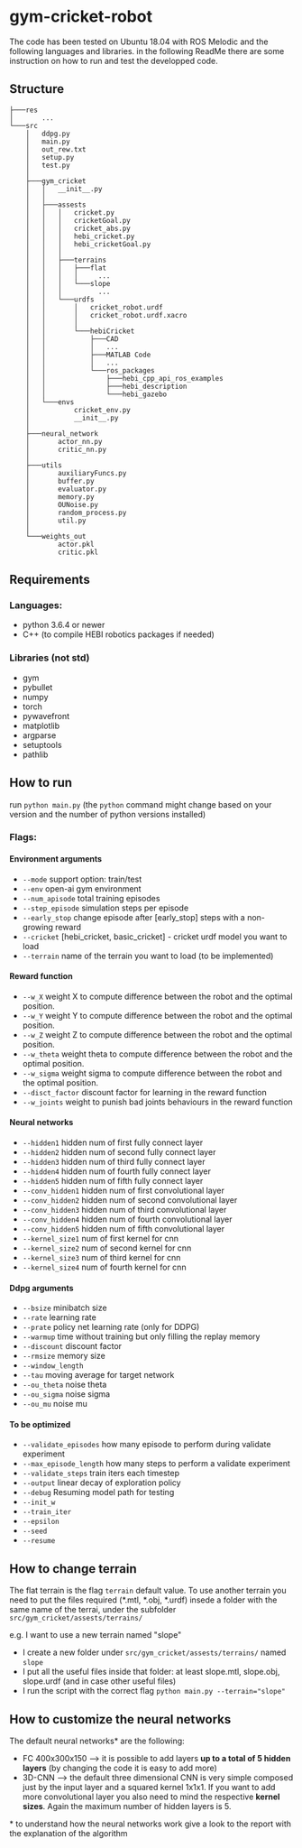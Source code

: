 # gym-cricket-robot

The code has been tested on Ubuntu 18.04 with ROS Melodic and the following languages and libraries.
in the following ReadMe there are some instruction on how to run and test the developped code.

## Structure

```
├───res
│       ...
└───src
    │   ddpg.py
    │   main.py
    │   out_rew.txt
    │   setup.py
    │   test.py
    │
    ├───gym_cricket
    │   │   __init__.py
    │   │
    │   ├───assests
    │   │   │   cricket.py
    │   │   │   cricketGoal.py
    │   │   │   cricket_abs.py
    │   │   │   hebi_cricket.py
    │   │   │   hebi_cricketGoal.py
    │   │   │
    │   │   ├───terrains
    │   │   │   ├───flat
    │   │   │   │     ...
    │   │   │   └───slope
    │   │   │         ...
    │   │   └───urdfs
    │   │       │   cricket_robot.urdf
    │   │       │   cricket_robot.urdf.xacro
    │   │       │
    │   │       └───hebiCricket
    │   │           ├───CAD
    │   │           │   ...
    │   │           ├───MATLAB Code
    │   │           │   ...
    │   │           └───ros_packages
    │   │               ├───hebi_cpp_api_ros_examples
    │   │               ├───hebi_description
    │   │               └───hebi_gazebo
    │   └───envs
    │           cricket_env.py
    │           __init__.py
    │
    ├───neural_network
    │       actor_nn.py
    │       critic_nn.py
    │
    ├───utils
    │       auxiliaryFuncs.py
    │       buffer.py
    │       evaluator.py
    │       memory.py
    │       OUNoise.py
    │       random_process.py
    │       util.py
    │
    └───weights_out
            actor.pkl
            critic.pkl
```


## Requirements
### Languages:
 
* python 3.6.4 or newer
* C++ (to compile HEBI robotics packages if needed)

### Libraries (not std)
 * gym
 * pybullet
 * numpy
 * torch 
 * pywavefront
 * matplotlib
 * argparse
 * setuptools
 * pathlib
 
## How to run
run ```python main.py``` (the ```python``` command might change based on your version and the number of python versions installed)

### Flags:
#### Environment arguments
 
 * ```--mode``` support option: train/test
 * ```--env``` open-ai gym environment
 * ```--num_apisode``` total training episodes
 * ```--step_episode``` simulation steps per episode
 * ```--early_stop``` change episode after [early_stop] steps with a non-growing reward
 * ```--cricket``` [hebi_cricket, basic_cricket] - cricket urdf model you want to load
 * ```--terrain``` name of the terrain you want to load (to be implemented)

#### Reward function


 * ```--w_X``` weight X to compute difference between the robot and the optimal position.
 * ```--w_Y``` weight Y to compute difference between the robot and the optimal position. 
 * ```--w_Z``` weight Z to compute difference between the robot and the optimal position. 
 * ```--w_theta``` weight theta to compute difference between the robot and the optimal position.
 * ```--w_sigma``` weight sigma to compute difference between the robot and the optimal position.
 * ```--disct_factor``` discount factor for learning in the reward function
 * ```--w_joints``` weight to punish bad joints behaviours in the reward function

 #### Neural networks
 
 * ```--hidden1``` hidden num of first fully connect layer
 * ```--hidden2``` hidden num of second fully connect layer
 * ```--hidden3``` hidden num of third fully connect layer
 * ```--hidden4``` hidden num of fourth fully connect layer
 * ```--hidden5``` hidden num of fifth fully connect layer
 * ```--conv_hidden1``` hidden num of first convolutional layer
 * ```--conv_hidden2``` hidden num of second convolutional layer
 * ```--conv_hidden3``` hidden num of third convolutional layer
 * ```--conv_hidden4``` hidden num of fourth convolutional layer
 * ```--conv_hidden5``` hidden num of fifth convolutional layer
 * ```--kernel_size1``` num of first kernel for cnn
 * ```--kernel_size2``` num of second kernel for cnn
 * ```--kernel_size3``` num of third kernel for cnn
 * ```--kernel_size4``` num of fourth kernel for cnn


 #### Ddpg arguments
 
 
 * ```--bsize```   minibatch size
* ```--rate``` learning rate
* ```--prate``` policy net learning rate (only for DDPG)
* ```--warmup``` time without training but only filling the replay memory
* ```--discount``` discount factor
* ```--rmsize``` memory size
* ```--window_length``` 
* ```--tau``` moving average for target network
* ```--ou_theta``` noise theta
* ```--ou_sigma``` noise sigma
* ```--ou_mu``` noise mu 


#### To be optimized


* ```--validate_episodes``` how many episode to perform during validate experiment
* ```--max_episode_length``` how many steps to perform a validate experiment
* ```--validate_steps``` train iters each timestep
* ```--output``` linear decay of exploration policy
* ```--debug```  Resuming model path for testing
* ```--init_w```         
* ```--train_iter```
* ```--epsilon```    
* ```--seed```       
* ```--resume``` 
     
## How to change terrain
The flat terrain is the flag ```terrain``` default value. To use another terrain you need to put the files required (*.mtl, *.obj, *.urdf) insede a folder with the same name of the terrai, under the subfolder ```src/gym_cricket/assests/terrains/```

e.g.
I want to use a new terrain named "slope"
* I create a new folder under ```src/gym_cricket/assests/terrains/``` named ```slope```
* I put all the useful files inside that folder: at least slope.mtl, slope.obj, slope.urdf (and in case other useful files)
* I run the script with the correct flag ```python main.py --terrain="slope"```


## How to customize the neural networks
The default neural networks* are the following:
* FC 400x300x150 --> it is possible to add layers **up to a total of 5 hidden layers** (by changing the code it is easy to add more)
* 3D-CNN --> the default three dimensional CNN is very simple composed just by the input layer and a squared kernel 1x1x1. If you want to add more convolutional layer you also need to mind the respective **kernel sizes**. Again the maximum number of hidden layers is 5.

\* to understand how the neural networks work give a look to the report with the explanation of the algorithm

